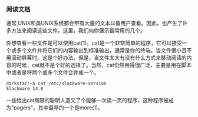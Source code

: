 ### 阅读文档

通常,UNIX和类UNIX系统都会带有大量的文本以备用户查看。因此，也产生了许多方法来阅读这些文件。这里，我们向你展示最常用的几个。  

你想查看一些文件是可以使用cat(1)。cat是一个非常简单的程序，它可以接受一个或多个文件并将它们的内容输出到标准输出，通常是你的终端。当文件很小且不用滚动屏幕时，这是个好办法。但是，当文件太大有没有什么方式来移动阅读的内容的时候，cat就不是个好的选择了。当然，cat仍然用得很广泛，主要是用在脚本中或者是将两个或多个文件合并成一个。  
```plain
darkstar:~$ cat /etc/slackware-version
Slackware 14.0
```  

一些给出cat局限的聪明人造又了个能够一次读一页的程序，这种程序被成为"pagers"。其中最早的一个是more(1)。
